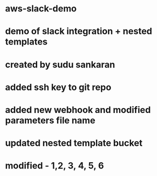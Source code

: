 # aws-slack-demo
# demo of slack integration + nested templates
# created by sudu sankaran
# added ssh key to git repo
# added new webhook and modified parameters file name
# updated nested template bucket
# modified - 1,2, 3, 4, 5, 6
